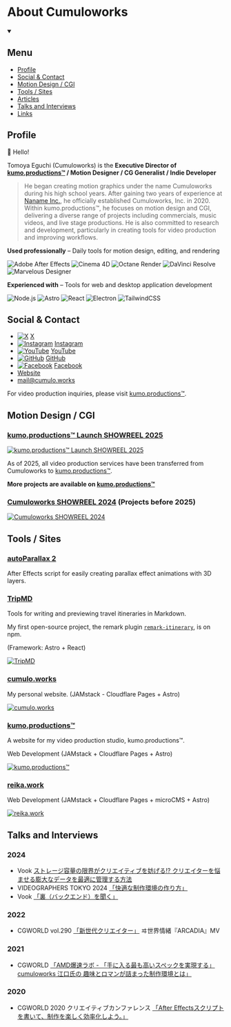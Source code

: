 # About Cumuloworks

<details open>
  <summary class="marker:content-none cursor-pointer"><h2>Menu</h2></summary>
  <ul>
    <li>
     <a href="#profile">Profile</a>
    </li>
    <li>
      <a href="#social--contact">Social & Contact</a>
    </li>
    <li>
      <a href="#motion-design--cgi">Motion Design / CGI</a>
    </li>
    <li>
    <a href="#tools--sites">Tools / Sites</a>
    </li>
    <li>
      <a href="#articles">Articles</a>
    </li>
    <li>
      <a href="#talks-and-interviews">Talks and Interviews</a>
    </li>
    <li>
      <a href="#links">Links</a>
    </li>
  </ul>
</details>

## Profile

👋 Hello!

Tomoya Eguchi (Cumuloworks) is the **Executive Director of [**kumo.productions™**](https://kumo.productions/) / Motion Designer / CG Generalist / Indie Developer**

> He began creating motion graphics under the name Cumuloworks during his high school years. After gaining two years of experience at [Naname Inc.](https://nanameinc.jp/), he officially established Cumuloworks, Inc. in 2020. Within kumo.productions™, he focuses on motion design and CGI, delivering a diverse range of projects including commercials, music videos, and live stage productions. He is also committed to research and development, particularly in creating tools for video production and improving workflows.

**Used professionally** – Daily tools for motion design, editing, and rendering

![Adobe After Effects](https://img.shields.io/badge/After%20Effects-blueviolet.svg?logo=Adobe%20After%20Effects&logoColor=white)
![Cinema 4D](https://img.shields.io/badge/Cinema%204D-navy.svg?logo=Cinema%204D&logoColor=white)
![Octane Render](https://img.shields.io/badge/Octane%20Render-black.svg?logo=Octane%20Render&logoColor=white)
![DaVinci Resolve](https://img.shields.io/badge/DaVinci%20Resolve-slategray.svg?logo=DaVinci%20Resolve&logoColor=white)
![Marvelous Designer](https://img.shields.io/badge/Marvelous%20Designer-gold.svg?logo=Marvelous%20Designer&logoColor=black)

**Experienced with** – Tools for web and desktop application development

![Node.js](https://img.shields.io/badge/Node.js-green.svg?logo=Node.js&logoColor=white)
![Astro](https://img.shields.io/badge/Astro-black.svg?logo=Astro&logoColor=white)
![React](https://img.shields.io/badge/React-deepskyblue.svg?logo=React&logoColor=black)
![Electron](https://img.shields.io/badge/Electron-steelblue.svg?logo=Electron&logoColor=white)
![TailwindCSS](https://img.shields.io/badge/TailwindCSS-lightseagreen.svg?logo=TailwindCSS&logoColor=white)

## Social & Contact

- [![X](https://www.readmecodegen.com/api/social-icon?name=x&color=ffffff&size=24)](https://x.com/cumuloworks) [X](https://x.com/cumuloworks)
- [![Instagram](https://www.readmecodegen.com/api/social-icon?name=instagram&color=ffffff&size=24)](https://www.instagram.com/cumuloworks/) [Instagram](https://www.instagram.com/cumuloworks/)
- [![YouTube](https://www.readmecodegen.com/api/social-icon?name=youtube&color=ffffff&size=24)](https://www.youtube.com/@cumuloworks) [YouTube](https://www.youtube.com/@cumuloworks)
- [![GitHub](https://www.readmecodegen.com/api/social-icon?name=github&color=ffffff&size=24)](https://github.com/cumuloworks) [GitHub](https://github.com/cumuloworks)
- [![Facebook](https://www.readmecodegen.com/api/social-icon?name=facebook&color=ffffff&size=24)](https://www.facebook.com/cumuloworks/) [Facebook](https://www.facebook.com/cumuloworks/)
- [Website](https://cumulo.works)
- [mail@cumulo.works](mailto:mail@cumulo.works)

For video production inquiries, please visit [kumo.productions™](https://kumo.productions/).

## Motion Design / CGI

### [kumo.productions™ Launch SHOWREEL 2025](https://www.youtube.com/watch?v=8aNl_7fvrrk)

[![kumo.productions™ Launch SHOWREEL 2025](https://img.youtube.com/vi/8aNl_7fvrrk/maxresdefault.jpg)](https://www.youtube.com/watch?v=8aNl_7fvrrk)

As of 2025, all video production services have been transferred from Cumuloworks to [kumo.productions™](https://kumo.productions/).

**More projects are available on [**kumo.productions™**](https://kumo.productions/en/projects)**

### [Cumuloworks SHOWREEL 2024](https://www.youtube.com/watch?v=b_68zkrGBDQ) (Projects before 2025)

[![Cumuloworks SHOWREEL 2024](https://img.youtube.com/vi/b_68zkrGBDQ/maxresdefault.jpg)](https://www.youtube.com/watch?v=b_68zkrGBDQ)

<!-- Ads -->

<!-- Entertainment -->

## Tools / Sites

### [autoParallax 2](https://cumulo.works/downloads/autoparallax2)

After Effects script for easily creating parallax effect animations with 3D layers.

### [TripMD](https://tripmd.dev)

Tools for writing and previewing travel itineraries in Markdown.

My first open-source project, the remark plugin [`remark-itinerary`](https://www.npmjs.com/package/remark-itinerary), is on npm.

(Framework: Astro + React)

[![TripMD](https://api.microlink.io/?url=https://tripmd.dev&screenshot=true&meta=false&embed=screenshot.url&waitUntil=networkidle2)](https://tripmd.dev)

### [cumulo.works](https://cumulo.works)

My personal website. (JAMstack - Cloudflare Pages + Astro)

[![cumulo.works](https://api.microlink.io/?url=https://cumulo.works&screenshot=true&meta=false&embed=screenshot.url&waitUntil=networkidle2)](https://cumulo.works)

### [kumo.productions™](https://kumo.productions)

A website for my video production studio, kumo.productions™.

Web Development (JAMstack + Cloudflare Pages + Astro)

[![kumo.productions™](https://api.microlink.io/?url=https://kumo.productions&screenshot=true&meta=false&embed=screenshot.url&waitUntil=networkidle2)](https://kumo.productions)

### [reika.work](https://reika.work)

Web Development (JAMstack + Cloudflare Pages + microCMS + Astro)

[![reika.work](https://api.microlink.io/?url=https://reika.work&screenshot=true&meta=false&embed=screenshot.url&waitUntil=networkidle2)](https://reika.work)

<!-- Articles -->

## Talks and Interviews

### 2024

- Vook [ストレージ容量の限界がクリエイティブを妨げる⁉ クリエイターを悩ませる膨大なデータを最適に管理する方法](https://vook.vc/n/7699)
- VIDEOGRAPHERS TOKYO 2024 [「快適な制作環境の作り方」](http://cumulo.works/blogs/vgt2024)
- Vook [「裏（バックエンド）を聞く」](https://vook.vc/n/7157)

### 2022

- CGWORLD vol.290 [「新世代クリエイター」](https://cgworld.jp/magazine/cgw290.html) ヰ世界情緒『ARCADIA』MV

### 2021

- CGWORLD [「AMD爆速ラボ - 「手に入る最も高いスペックを実現する」 cumuloworks 江口氏の 趣味とロマンが詰まった制作環境とは」](https://cgworld.jp/special/promo/bakusokuamd/2021/07/30/%E3%80%8C%E6%89%8B%E3%81%AB%E5%85%A5%E3%82%8B%E6%9C%80%E3%82%82%E9%AB%98%E3%81%84%E3%82%B9%E3%83%9A%E3%83%83%E3%82%AF%E3%82%92%E5%AE%9F%E7%8F%BE%E3%81%99%E3%82%8B%E3%80%8D-cumuloworks-%E6%B1%9F/)

### 2020

- CGWORLD 2020 クリエイティブカンファレンス [「After Effectsスクリプトを書いて、制作を楽しく効率化しよう。」](https://cgworld.jp/special/cgwcc2020/schedule/cumuloworks/index.html)

<!-- Links -->